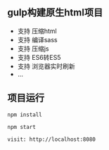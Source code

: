 ## gulp构建原生html项目
+ 支持 压缩html
+ 支持 编译sass
+ 支持 压缩js
+ 支持 ES6转ES5
+ 支持 浏览器实时刷新
+ ...

## 项目运行
```
npm install

npm start

visit: http://localhost:8080
```
